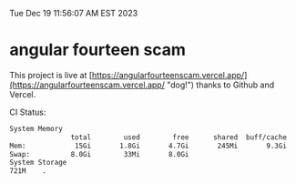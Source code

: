 Tue Dec 19 11:56:07 AM EST 2023

# angular fourteen scam


This project is live at [https://angularfourteenscam.vercel.app/](https://angularfourteenscam.vercel.app/ "dog!") thanks to Github and Vercel.

CI Status: 

```bash
System Memory
               total        used        free      shared  buff/cache   available
Mem:            15Gi       1.8Gi       4.7Gi       245Mi       9.3Gi        13Gi
Swap:          8.0Gi        33Mi       8.0Gi
System Storage
721M	.
